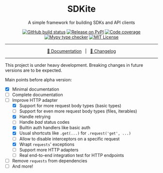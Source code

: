 <div align="center">

# SDKite

A simple framework for building SDKs and API clients

[![GitHub build status](https://img.shields.io/github/actions/workflow/status/rogdham/sdkite/build.yml?branch=master)](https://github.com/rogdham/sdkite/actions?query=branch:master)
[![Release on PyPI](https://img.shields.io/pypi/v/sdkite)](https://pypi.org/project/sdkite/)
[![Code coverage](https://img.shields.io/badge/coverage-100%25-brightgreen)](https://github.com/rogdham/sdkite/search?q=fail+under&type=Code)
[![Mypy type checker](https://img.shields.io/badge/type_checker-mypy-informational)](https://mypy.readthedocs.io/)
[![MIT License](https://img.shields.io/pypi/l/sdkite)](https://github.com/Rogdham/sdkite/blob/master/LICENSE.txt)

---

[📖 Documentation](https://sdkite.rogdham.net/)&nbsp;&nbsp;&nbsp;|&nbsp;&nbsp;&nbsp;[📃 Changelog](./CHANGELOG.md)

</div>

---

This project is under heavy development. Breaking changes in future versions are to be
expected.

Main points before alpha version:

- [x] Minimal documentation
- [ ] Complete documentation
- [ ] Improve HTTP adapter
  - [x] Support for more request body types (basic types)
  - [ ] Support for even more request body types (files, iterables)
  - [x] Handle retrying
  - [ ] Handle _bad_ status codes
  - [x] Builtin auth handlers like basic auth
  - [x] Usual shortcuts like `.get(...)` for `.request('get', ...)`
  - [ ] Allow to disable interceptors on a specific request
  - [x] Wrapt `requests`' exceptions
  - [ ] Support more HTTP adapters
  - [ ] Real end-to-end integration test for HTTP endpoints
- [ ] Remove `requests` from dependencies
- [ ] And more!

